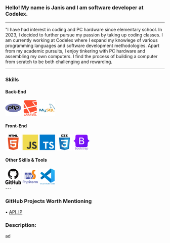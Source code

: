 ### Hello! My name is Janis and I am software developer at Codelex.
---
"I have had  interest in coding and PC hardware since elementary school. In 2023, I decided to further pursue my passion by taking up coding classes.
I am currently working at Codelex where I expand my knowlege of various programming languages and software development methodologies. 
Apart from my academic pursuits, I enjoy tinkering with PC hardware and assembling my own computers.
I find the process of building a computer from scratch to be both challenging and rewarding.

---
### Skills

#### Back-End
<div>
 <img src="https://github.com/devicons/devicon/blob/master/icons/php/php-original.svg" alt="php" width="50" height="50" />
<img src="https://github.com/devicons/devicon/blob/master/icons/laravel/laravel-plain-wordmark.svg" alt="laravel " width="50" height "50"/> 
<img src="https://github.com/devicons/devicon/blob/master/icons/mysql/mysql-original-wordmark.svg" alt="mysql " width="50" height="50" />
</div>

#### Front-End
<div>
 <img src="https://github.com/devicons/devicon/blob/master/icons/html5/html5-original-wordmark.svg" alt="HTML" width="50" height="50" />
<img src="https://github.com/devicons/devicon/blob/master/icons/javascript/javascript-original.svg" alt="Javascript" width="50" height "50"/> 
<img src="https://github.com/devicons/devicon/blob/master/icons/typescript/typescript-original.svg" alt="Typescript" width="50" height="50" />
 <img src="https://github.com/devicons/devicon/blob/master/icons/css3/css3-original-wordmark.svg" alt="CSS" width="50" height="50" />
<img src="https://github.com/devicons/devicon/blob/master/icons/bootstrap/bootstrap-original-wordmark.svg" alt="bootstrap" width="50" height "50"/> 
</div>

#### Other Skills & Tools
<div>
<img src="https://github.com/devicons/devicon/blob/master/icons/github/github-original-wordmark.svg" alt="GIT" width="50" height="50" />
<img src="https://github.com/devicons/devicon/blob/master/icons/phpstorm/phpstorm-original-wordmark.svg" alt="PHP storm" width="50" height "50"/> 
<img src="https://github.com/devicons/devicon/blob/master/icons/vscode/vscode-original-wordmark.svg" alt="VS Code" width="50" height="50" />
</div>
---

### GitHub Projects Worth Mentioning
• <a href="https://github.com/Janis-Jekelis/API_IP">API_IP</a>
<div>
   <h3> Description:</h3>ad
   </div>



